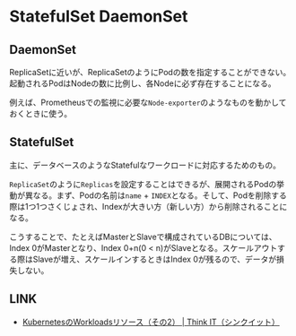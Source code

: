 # StatefulSet DaemonSet

## DaemonSet

ReplicaSetに近いが、ReplicaSetのようにPodの数を指定することができない。起動されるPodはNodeの数に比例し、各Nodeに必ず存在することになる。

例えば、Prometheusでの監視に必要な`Node-exporter`のようなものを動かしておくときに使う。

## StatefulSet

主に、データベースのようなStatefulなワークロードに対応するためのもの。

`ReplicaSet`のように`Replicas`を設定することはできるが、展開されるPodの挙動が異なる。まず、Podの名前は`name` + `INDEX`となる。そして、Podを削除する際は1つ1つさくじょされ、Indexが大きい方（新しい方）から削除されることになる。

こうすることで、たとえばMasterとSlaveで構成されているDBについては、Index 0がMasterとなり、Index 0+n(0 < n)がSlaveとなる。スケールアウトする際はSlaveが増え、スケールインするときはIndex 0が残るので、データが損失しない。


## LINK
- [KubernetesのWorkloadsリソース（その2） | Think IT（シンクイット）](https://thinkit.co.jp/article/13611)